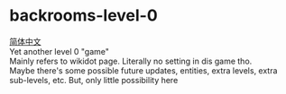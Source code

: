 # backrooms-level-0
 [简体中文](README_ZH_CN.md)<br>
 Yet another level 0 "game"<br>
 Mainly refers to wikidot page. Literally no setting in dis game tho.<br>
 Maybe there's some possible future updates, entities, extra levels, extra sub-levels, etc. But, only little possibility here<br>